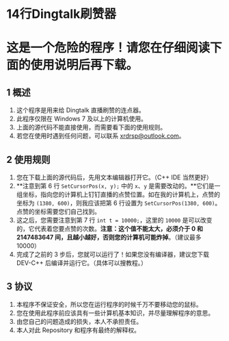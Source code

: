 # 14行Dingtalk刷赞器

# 这是一个危险的程序！请您在仔细阅读下面的使用说明后再下载。

## 1 概述

1. 这个程序是用来给 Dingtalk 直播刷赞的连点器。
1. 此程序仅限在 Windows 7 及以上的计算机使用。
1. 上面的源代码不能直接使用，而需要看下面的使用规则。
1. 若您在使用时遇到任何问题，可以联系 xrdrsp@outlook.com。

## 2 使用规则

1. 您在下载上面的源代码后，先用文本编辑器打开它。（C++ IDE 当然更好）
1. **注意到第 6 行 `SetCursorPos(x, y);` 中的 `x`、`y` 是需要改动的。**它们是一组坐标，指向您的计算机上钉钉直播的点赞位置。如在我的计算机上，点赞的坐标为 `(1380, 600)`，则我应该把第 6 行设置为 `SetCursorPos(1380, 600)`。点赞的坐标需要您们自己找到。
1. 这之后，您需要注意到第 7 行 `int t = 10000;`，这里的 `10000` 是可以改变的，它代表着您要点赞的次数。**注意：这个值不能太大，必须介于 0 和 2147483647 间，且越小越好，否则您的计算机可能炸掉**。（建议最多 10000）
1. 完成了之前的 3 步后，您就可以运行了！如果您没有编译器，建议您下载 DEV-C++ 后编译并运行它。（具体可以搜教程。）

## 3 协议
1. 本程序不保证安全，所以您在运行程序的时候千万不要移动您的鼠标。
1. 您在使用此程序前应该具有一些计算机基本知识，并尽量理解程序的意思。
1. 由您自己的问题造成的损失，本人不承担责任。
1. 本人对此 Repository 和程序有最终的解释权。
